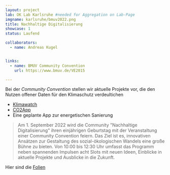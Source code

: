 ```yaml
---
layout: project
lab: OK Lab Karlsruhe #needed for Aggregation on Lab-Page
imgname: karlsruhe/bmuv2022.png
title: Nachhaltige Digitalisierung
showcase: 1
status: Laufend

collaborators:
  - name: Andreas Kugel


links:
  - name: BMUV Community Convention
    url: https://www.bmuv.de/VE2015

---
```



Bei der *Community Convention* stellen wir aktuelle Projekte vor, die den Nutzen 
offener Daten für den Klimaschutz verdeultichen

 * [Klimawatch](https://klimawatch.de)
 * [CO2App](/projekte/klimadashboard/)
 * Eine geplante App zur energetischen Sanierung

> Am 1. September 2022 wird die Community "Nachhaltige Digitalisierung" ihren einjährigen Geburtstag mit der Veranstaltung einer Community Convention feiern. Das Ziel ist es, innovativen Ansätzen zur Gestaltung des sozial-ökologischen Wandels eine große Bühne zu bieten.
Von 10:00 bis 12:30 Uhr umfasst das Programm neben spannenden Impulsen acht Slots mit neuen Ideen, Einblicke in aktuelle Projekte und Ausblicke in die Zukunft. 

Hier sind die [Folien](/projects/karlsruhe/bmuvTalk2022.pdf)
